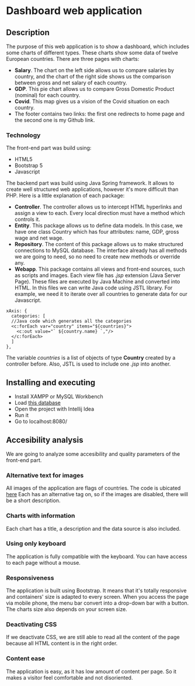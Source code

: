 # Dashboard web application

## Description

The purpose of  this web application is to show a dashboard, which includes some charts of different types. These charts show some data of twelve European countries. There are three pages with charts:
* **Salary**. The chart on the left side allows us to compare salaries by country, and the chart of the right side shows us the comparison between gross and net salary of each country.
* **GDP**. This pie chart allows us to compare Gross Domestic Product (nominal) for each country.
* **Covid**. This map gives us a vision of the Covid situation on each country.
* The footer contains two links: the first one redirects to home page and the second one is my Github link.

### Technology

The front-end part was build using:
* HTML5
* Bootstrap 5
* Javascript

The backend part was build using Java Spring framework. It allows to create well structured web applications, however it's more difficult than PHP. Here is a little explanation of each package:
* **Controller**. The controller allows us to intercept HTML hyperlinks and assign a view to each. Every local direction must have a method which controls it.
* **Entity**. This package allows us to define data models. In this case, we have one class Country which has four attributes: name, GDP, gross wage and net wage.
* **Repository**. The content of this package allows us to make structured connections to MySQL database. The interface already has all methods we are going to need, so no need to create new methods or override any.
* **Webapp**. This package contains all views and front-end sources, such as scripts and images. Each view file has *.jsp* extension (Java Server Page). These files are executed by Java Machine and converted into HTML. In this files we can write Java code using JSTL library. For example, we need it to iterate over all countries to generate data for our Javascript.
```
xAxis: {
  categories: [
  //Java code which generates all the categories
  <c:forEach var="country" items="${countries}">
    <c:out value="` ${country.name} `,"/>
  </c:forEach>
  ]
},
```
The variable *countries* is a list of objects of type **Country** created by a controller before. Also, JSTL is used to include one *.jsp* into another.


## Installing and executing

* Install XAMPP or MySQL Workbench
* Load [this database](https://github.com/morj12/adiiu-charts-spring/blob/main/country_info.sql)
* Open the project with Intellij Idea
* Run it
* Go to localhost:8080/

## Accesibility analysis

We are going to analyze some accesibility and quality parameters of the front-end part.

### Alternative text for images

All images of the application are flags of countries. The code is ubicated [here](src/main/webapp/countries.jsp)
Each has an alternative tag on, so if the images are disabled, there will be a short description.

### Charts with information

Each chart has a title, a description and the data source is also included. 

### Using only keyboard

The application is fully compatible with the keyboard. You can have access to each page without a mouse.

### Responsiveness

The application is built using Bootstrap. It means that it's totally responsive and containers' size is adapted to every screen. When you access the page via mobile phone, the menu bar convert into a drop-down bar with a button. The charts size also depends on your screen size.

### Deactivating CSS

If we deactivate CSS, we are still able to read all the content of the page because all HTML content is in the right order.

### Content ease

The application is easy, as it has low amount of content per page. So it makes a visitor feel comfortable and not disoriented.
